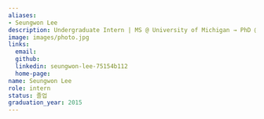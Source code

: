 ```yaml
---
aliases:
- Seungwon Lee
description: Undergraduate Intern | MS @ University of Michigan → PhD @ University of Pennsylvania
image: images/photo.jpg
links:
  email: 
  github: 
  linkedin: seungwon-lee-75154b112
  home-page: 
name: Seungwon Lee
role: intern
status: 졸업
graduation_year: 2015
---
```

